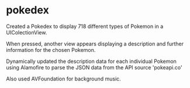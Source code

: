 # pokedex

Created a Pokedex to display 718 different types of Pokemon in a UIColectionView.

When pressed, another view appears displaying a description and further information for the chosen Pokemon.

Dynamically updated the description data for each individual Pokemon using Alamofire to parse the JSON data from the API source 'pokeapi.co'

Also used AVFoundation for background music.

